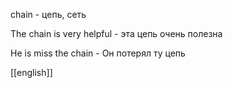 chain - цепь, сеть

The chain is very helpful - эта цепь очень полезна

He is  miss  the chain - Он потерял ту цепь

[[english]]